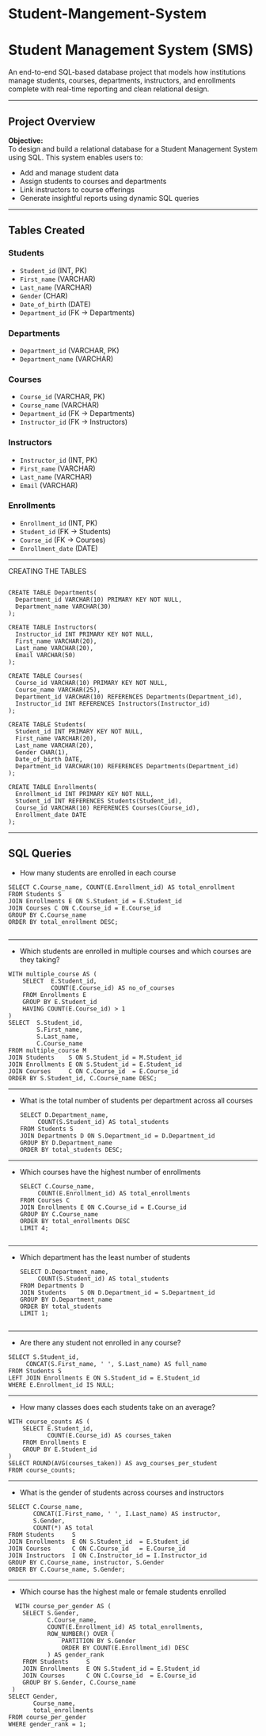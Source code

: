 # Student-Mangement-System

#  Student Management System (SMS)

An end-to-end SQL-based database project that models how institutions manage students, courses, departments, instructors, and enrollments complete with real-time reporting and clean relational design.

---

##  Project Overview

**Objective:**  
To design and build a relational database for a Student Management System using SQL. This system enables users to:
- Add and manage student data
- Assign students to courses and departments
- Link instructors to course offerings
- Generate insightful reports using dynamic SQL queries

---

##  Tables Created

###  Students
- `Student_id` (INT, PK)
- `First_name` (VARCHAR)
- `Last_name` (VARCHAR)
- `Gender` (CHAR)
- `Date_of_birth` (DATE)
- `Department_id` (FK → Departments)

###  Departments
- `Department_id` (VARCHAR, PK)
- `Department_name` (VARCHAR)

###  Courses
- `Course_id` (VARCHAR, PK)
- `Course_name` (VARCHAR)
- `Department_id` (FK → Departments)
- `Instructor_id` (FK → Instructors)

###  Instructors
- `Instructor_id` (INT, PK)
- `First_name` (VARCHAR)
- `Last_name` (VARCHAR)
- `Email` (VARCHAR)

###  Enrollments
- `Enrollment_id` (INT, PK)
- `Student_id` (FK → Students)
- `Course_id` (FK → Courses)
- `Enrollment_date` (DATE)

---
CREATING THE TABLES
```

CREATE TABLE Departments(
  Department_id VARCHAR(10) PRIMARY KEY NOT NULL,
  Department_name VARCHAR(30)
);

CREATE TABLE Instructors(
  Instructor_id INT PRIMARY KEY NOT NULL,
  First_name VARCHAR(20),
  Last_name VARCHAR(20),
  Email VARCHAR(50)
);

CREATE TABLE Courses(
  Course_id VARCHAR(10) PRIMARY KEY NOT NULL,
  Course_name VARCHAR(25),
  Department_id VARCHAR(10) REFERENCES Departments(Department_id),
  Instructor_id INT REFERENCES Instructors(Instructor_id)
);

CREATE TABLE Students(
  Student_id INT PRIMARY KEY NOT NULL,
  First_name VARCHAR(20),
  Last_name VARCHAR(20),
  Gender CHAR(1),
  Date_of_birth DATE,
  Department_id VARCHAR(10) REFERENCES Departments(Department_id)
);

CREATE TABLE Enrollments(
  Enrollment_id INT PRIMARY KEY NOT NULL,
  Student_id INT REFERENCES Students(Student_id),
  Course_id VARCHAR(10) REFERENCES Courses(Course_id),
  Enrollment_date DATE
);

```
---
## SQL Queries
- How many students are enrolled in each course
  
   
```
SELECT C.Course_name, COUNT(E.Enrollment_id) AS total_enrollment
FROM Students S
JOIN Enrollments E ON S.Student_id = E.Student_id
JOIN Courses C ON C.Course_id = E.Course_id
GROUP BY C.Course_name
ORDER BY total_enrollment DESC;


```
--- 
- Which students are enrolled in multiple courses and which courses are they taking?
```
WITH multiple_course AS (
    SELECT  E.Student_id,
            COUNT(E.Course_id) AS no_of_courses
    FROM Enrollments E
    GROUP BY E.Student_id
    HAVING COUNT(E.Course_id) > 1
)
SELECT  S.Student_id,
        S.First_name,
        S.Last_name,
        C.Course_name
FROM multiple_course M
JOIN Students    S ON S.Student_id = M.Student_id
JOIN Enrollments E ON S.Student_id = E.Student_id
JOIN Courses     C ON C.Course_id  = E.Course_id
ORDER BY S.Student_id, C.Course_name DESC;
```
---
- What is the total number of students per department across all courses

  ```
  SELECT D.Department_name,
       COUNT(S.Student_id) AS total_students
  FROM Students S
  JOIN Departments D ON S.Department_id = D.Department_id
  GROUP BY D.Department_name
  ORDER BY total_students DESC;
  
---
- Which courses have the highest number of enrollments
  ```
  SELECT C.Course_name,
       COUNT(E.Enrollment_id) AS total_enrollments
  FROM Courses C
  JOIN Enrollments E ON C.Course_id = E.Course_id
  GROUP BY C.Course_name
  ORDER BY total_enrollments DESC
  LIMIT 4;

```

```
---
- Which department has the least number of students
  ```
  SELECT D.Department_name,
       COUNT(S.Student_id) AS total_students
  FROM Departments D
  JOIN Students    S ON D.Department_id = S.Department_id
  GROUP BY D.Department_name
  ORDER BY total_students
  LIMIT 1;

  
---
  - Are there any student not enrolled in any course?
  ```
  SELECT S.Student_id,
       CONCAT(S.First_name, ' ', S.Last_name) AS full_name
  FROM Students S
  LEFT JOIN Enrollments E ON S.Student_id = E.Student_id
  WHERE E.Enrollment_id IS NULL;

```
---
- How many classes does each students take on an average?
```
WITH course_counts AS (
    SELECT E.Student_id,
           COUNT(E.Course_id) AS courses_taken
    FROM Enrollments E
    GROUP BY E.Student_id
)
SELECT ROUND(AVG(courses_taken)) AS avg_courses_per_student
FROM course_counts;
```
---
- What is the gender of students across courses and instructors
```
SELECT C.Course_name,
       CONCAT(I.First_name, ' ', I.Last_name) AS instructor,
       S.Gender,
       COUNT(*) AS total
FROM Students     S
JOIN Enrollments  E ON S.Student_id  = E.Student_id
JOIN Courses      C ON C.Course_id   = E.Course_id
JOIN Instructors  I ON C.Instructor_id = I.Instructor_id
GROUP BY C.Course_name, instructor, S.Gender
ORDER BY C.Course_name, S.Gender;

```
---
- Which course has the highest male or female students enrolled
```
  WITH course_per_gender AS (
    SELECT S.Gender,
           C.Course_name,
           COUNT(E.Enrollment_id) AS total_enrollments,
           ROW_NUMBER() OVER (
               PARTITION BY S.Gender
               ORDER BY COUNT(E.Enrollment_id) DESC
           ) AS gender_rank
    FROM Students     S
    JOIN Enrollments  E ON S.Student_id = E.Student_id
    JOIN Courses      C ON C.Course_id  = E.Course_id
    GROUP BY S.Gender, C.Course_name
 )
SELECT Gender,
       Course_name,
       total_enrollments
FROM course_per_gender
WHERE gender_rank = 1;















  
